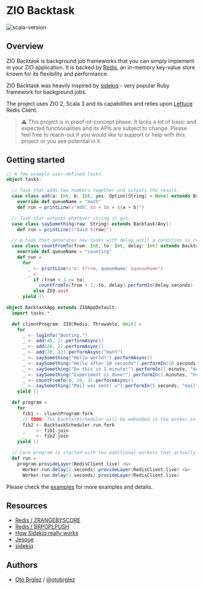 # ZIO Backtask

![scala-version][scala-version-badge]

## Overview

ZIO Backtask is background job frameworks that you can simply implement in your ZIO application. 
It is backed by [Redis], an in-memory key-value store known for its flexibility and performance.

ZIO Backtask was heavily inspired by [sidekiq] - very popular Ruby framework for background jobs.

The project uses ZIO 2, Scala 3 and its capabilities and relies upon [Lettuce] Redis Client.

> ⚠️ This project is in proof-of-concept phase. It lacks a lot of basic and expected 
> functionalities and its APIs are subject to change. Please feel free to reach-out
> if you would like to support or help with this project or you see potential in it.

## Getting started

```scala
// A few example user-defined tasks.
object tasks:

  // Task that adds two numbers together and outputs the result.
  case class add(a: Int, b: Int, yes: Option[String] = None) extends Backtask[Any]:
    override def queueName = "math"
    def run = printLine(s"Add: $a + $b = ${a + b}")

  // Task that outputs whatever string it got.
  case class saySomething(raw: String) extends Backtask[Any]:
    def run = printLine(s"Said ${raw}")

  // A task that generates new tasks with delay until a condition is reached
  case class countFromTo(from: Int, to: Int, delay: Int) extends Backtask[Redis]:
    override def queueName = "counting"
    def run =
      for
        _ <- printLine(s"n: $from, queueName: $queueName")
        _ <-
          if (from + 1 <= to)
            countFromTo(from + 1, to, delay).performIn(delay.seconds)
          else ZIO.unit
      yield ()

object BacktaskApp extends ZIOAppDefault:
  import tasks.*

  def clientProgram: ZIO[Redis, Throwable, Unit] =
    for
      _ <- logInfo("Booting.")
      _ <- add(40, 2).performAsync()
      _ <- add(20, 2).performAsync()
      _ <- add(20, 22).performAsync("math")
      _ <- saySomething("Hello world!").performAsync()
      _ <- saySomething("Hello after 10 seconds").performIn(10.seconds, "hello")
      _ <- saySomething("Do this in 1 minute!").performIn(1.minute, "delayed")
      _ <- saySomething("Experiment is done!").performIn(2.minutes, "hello")
      _ <- countFromTo(0, 20, 3).performAsync()
      _ <- saySomething("Mail was sent! ✉️").performIn(5.seconds, "mail")
    yield ()

  def program =
    for
      fib1 <- clientProgram.fork
      // TODO: The BacktaskScheduler will be embedded in the worker in the near future. 
      fib2 <- BacktaskScheduler.run.fork
      _    <- fib1.join
      _    <- fib2.join
    yield ()

  // Core program is started with two additional workers that actually consume tasks and execute them.
  def run =
    program.provideLayer(RedisClient.live) <&>
      Worker.run.delay(2.seconds).provideLayer(RedisClient.live) <&>
      Worker.run.delay(3.seconds).provideLayer(RedisClient.live)
```

Please check the [examples](modules/examples/src/main/scala/zio/backtask/examples) for more examples and details.

## Resources

- [Redis / ZRANGEBYSCORE](https://redis.io/commands/zrangebyscore/)
- [Redis / BRPOPLPUSH](https://redis.io/commands/brpoplpush/)
- [How Sidekiq really works](https://www.paweldabrowski.com/articles/how-sidekiq-really-works)
- [Jesque](https://github.com/gresrun/jesque)
- [sidekiq](https://github.com/mperham/sidekiq)

## Authors

- [Oto Brglez](https://github.com/otobrglez) / [@otobrglez](https://twitter.com/otobrglez)

[Redis]: https://redis.io
[Lettuce]: https://lettuce.io
[sidekiq]: https://github.com/mperham/sidekiq
[scala-version-badge]: https://img.shields.io/badge/scala-3.2.2-blue?logo=scala&color=red
